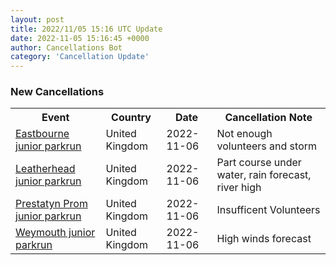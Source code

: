 ```yaml
---
layout: post
title: 2022/11/05 15:16 UTC Update
date: 2022-11-05 15:16:45 +0000
author: Cancellations Bot
category: 'Cancellation Update'
---
```


<h3>New Cancellations</h3>
<div class='hscrollable'>
<table style='width: 100%'>
    <tr>
        <th>Event</th>
        <th>Country</th>
        <th>Date</th>
        <th>Cancellation Note</th>
    </tr>
    <tr>
        <td><a href="https://www.parkrun.org.uk/eastbourne-juniors">Eastbourne junior parkrun</a></td>
        <td>United Kingdom</td>
        <td>2022-11-06</td>
        <td>Not enough volunteers and storm</td>
    </tr>
    <tr>
        <td><a href="https://www.parkrun.org.uk/leatherhead-juniors">Leatherhead junior parkrun</a></td>
        <td>United Kingdom</td>
        <td>2022-11-06</td>
        <td>Part course under water, rain forecast, river high</td>
    </tr>
    <tr>
        <td><a href="https://www.parkrun.org.uk/prestatynprom-juniors">Prestatyn Prom junior parkrun</a></td>
        <td>United Kingdom</td>
        <td>2022-11-06</td>
        <td>Insufficent Volunteers</td>
    </tr>
    <tr>
        <td><a href="https://www.parkrun.org.uk/weymouth-juniors">Weymouth junior parkrun</a></td>
        <td>United Kingdom</td>
        <td>2022-11-06</td>
        <td>High winds forecast</td>
    </tr>
</table>
</div>
